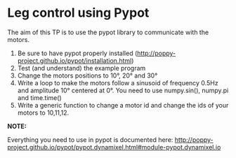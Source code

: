 # Leg control using Pypot

The aim of this TP is to use the pypot library to communicate with the motors.

1. Be sure to have pypot properly installed (http://poppy-project.github.io/pypot/installation.html)
2. Test (and understand) the example program 
3. Change the motors positions to 10°, 20° and 30°
4. Write a loop to make the motors follow a sinusoid of frequency 0.5Hz and amplitude 10° centered at 0°.
  You need to use numpy.sin(), numpy.pi and time.time()
5. Write a generic function to change a motor id and change the ids of your motors to 10,11,12.

**NOTE:**

Everything you need to use in pypot is documented here: 
http://poppy-project.github.io/pypot/pypot.dynamixel.html#module-pypot.dynamixel.io
